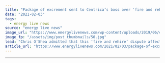 ```yaml
---
title: "Package of excrement sent to Centrica’s boss over ‘fire and rehire’ dispute"
date: "2021-02-03"
tags: 
  - energy live news
source: "energy live news"
image_url: "https://www.energylivenews.com/wp-content/uploads/2019/06/centrica720.jpg"
image_fp: "/assets/img/post_thumbnails/50.jpg"
lead: "Chris O’Shea admitted that this ‘fire and rehire’ dispute affects everybody "
article_url: "https://www.energylivenews.com/2021/02/03/package-of-excrement-sent-to-centricas-boss-over-fire-and-rehire-dispute/"
---
```


---
